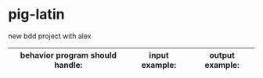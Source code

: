# pig-latin
new bdd project with alex

| behavior program should handle:| input example: | output example:
	------------------------------ | -------------- | ---------------
	
